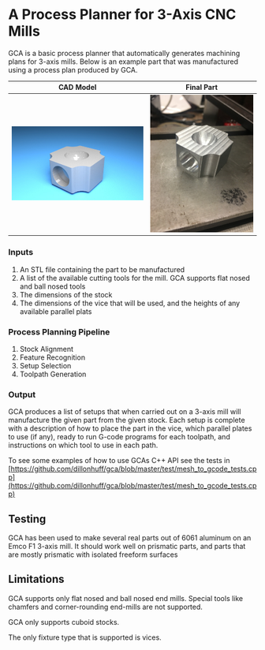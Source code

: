 # A Process Planner for 3-Axis CNC Mills

GCA is a basic process planner that automatically generates machining plans for 3-axis
mills. Below is an example part that was manufactured using a process plan produced
by GCA.

CAD Model                  |  Final Part
:-------------------------:|:-------------------------:
![Screenshot](/images/CircleWithFilletSide.jpg)  |  ![Screenshot](/images/Half_sphere_teaser_part.jpg)

### Inputs
1. An STL file containing the part to be manufactured
2. A list of the available cutting tools for the mill. GCA supports flat nosed and ball nosed tools
3. The dimensions of the stock
4. The dimensions of the vice that will be used, and the heights of any available parallel plats

### Process Planning Pipeline
1. Stock Alignment
2. Feature Recognition
3. Setup Selection
4. Toolpath Generation

### Output
GCA produces a list of setups that when carried out on a 3-axis mill will manufacture
the given part from the given stock. Each setup is complete with a description
of how to place the part in the vice, which parallel plates to use (if any),
ready to run G-code programs for each toolpath, and instructions on which tool to
use in each path.

To see some examples of how to use GCAs C++ API see the tests in [https://github.com/dillonhuff/gca/blob/master/test/mesh_to_gcode_tests.cpp](https://github.com/dillonhuff/gca/blob/master/test/mesh_to_gcode_tests.cpp)

## Testing

GCA has been used to make several real parts out of 6061 aluminum on an Emco F1
3-axis mill. It should work well on prismatic parts, and parts that are mostly
prismatic with isolated freeform surfaces

## Limitations

GCA supports only flat nosed and ball nosed end mills. Special tools like chamfers
and corner-rounding end-mills are not supported.

GCA only supports cuboid stocks.

The only fixture type that is supported is vices.

